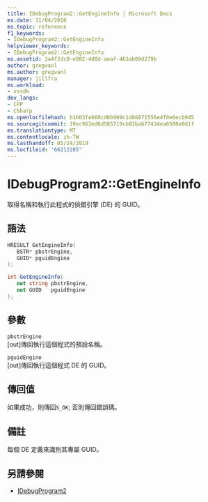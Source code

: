 ```yaml
---
title: IDebugProgram2::GetEngineInfo | Microsoft Docs
ms.date: 11/04/2016
ms.topic: reference
f1_keywords:
- IDebugProgram2::GetEngineInfo
helpviewer_keywords:
- IDebugProgram2::GetEngineInfo
ms.assetid: 3a4f2dc0-e082-4d8d-aeaf-463ab09d279b
author: gregvanl
ms.author: gregvanl
manager: jillfra
ms.workload:
- vssdk
dev_langs:
- CPP
- CSharp
ms.openlocfilehash: b1b03fe660cd6b909c1d86871556e4f0e6ecb945
ms.sourcegitcommit: 19ec963ed6d585719cb83ba677434ea6580e0d1f
ms.translationtype: MT
ms.contentlocale: zh-TW
ms.lasthandoff: 05/24/2019
ms.locfileid: "66212285"
---
```

# <a name="idebugprogram2getengineinfo"></a>IDebugProgram2::GetEngineInfo
取得名稱和執行此程式的偵錯引擎 (DE) 的 GUID。

## <a name="syntax"></a>語法

```cpp
HRESULT GetEngineInfo( 
   BSTR* pbstrEngine,
   GUID* pguidEngine
);
```

```csharp
int GetEngineInfo( 
   out string pbstrEngine,
   out GUID   pguidEngine
);
```

## <a name="parameters"></a>參數
`pbstrEngine`\
[out]傳回執行這個程式的預設名稱。

`pguidEngine`\
[out]傳回執行這個程式 DE 的 GUID。

## <a name="return-value"></a>傳回值
 如果成功，則傳回`S_OK`; 否則傳回錯誤碼。

## <a name="remarks"></a>備註
 每個 DE 定義來識別其專屬 GUID。

## <a name="see-also"></a>另請參閱
- [IDebugProgram2](../../../extensibility/debugger/reference/idebugprogram2.md)